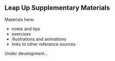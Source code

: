 ## Leap Up Supplementary Materials

Materials here:

* notes and tips
* exercises
* illustrations and animations
* links to other reference sources

Under development...
